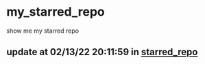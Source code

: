 # my_starred_repo
show me my starred repo

update at 02/13/22 20:11:59 in [starred_repo](./index.html)
---

